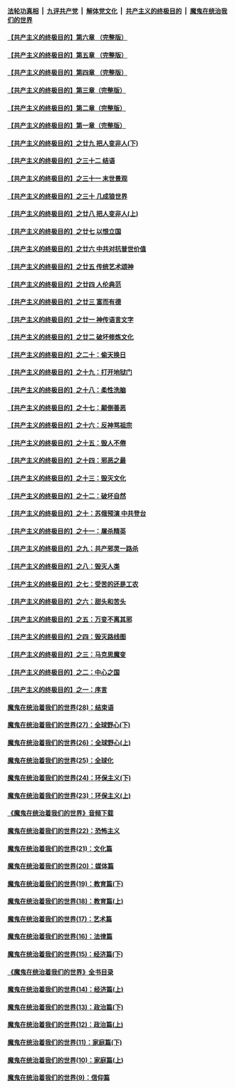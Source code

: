 ####  [法轮功真相](../../../../basic/blob/master/README.md?t=06240931) &nbsp;|&nbsp; [九评共产党](../../../../9ping.md/blob/master/README.md?t=06240931) &nbsp;|&nbsp; [解体党文化](../../../../jtdwh.md/blob/master/README.md?t=06240931)  &nbsp;|&nbsp; [共产主义的终极目的](../../../../gczydzjmd.md/blob/master/README.md?t=06240931) &nbsp;|&nbsp; [魔鬼在统治我们的世界](../../../../mgztzwmdsj.md/blob/master/README.md?t=06240931) 

#### [【共产主义的终极目的】第六章 （完整版）](../pages/nsc422/n11428913.md?t=06240931) 

#### [【共产主义的终极目的】第五章 （完整版）](../pages/nsc422/n11428912.md?t=06240931) 

#### [【共产主义的终极目的】第四章 （完整版）](../pages/nsc422/n11428907.md?t=06240931) 

#### [【共产主义的终极目的】第三章（完整版）](../pages/nsc422/n11428848.md?t=06240931) 

#### [【共产主义的终极目的】第二章（完整版）](../pages/nsc422/n11428831.md?t=06240931) 

#### [【共产主义的终极目的】第一章（完整版）](../pages/nsc422/n11417651.md?t=06240931) 

#### [【共产主义的终极目的】之廿九 把人变非人(下)](../pages/nsc422/n11344140.md?t=06240931) 

#### [【共产主义的终极目的】之三十二 结语](../pages/nsc422/n11360535.md?t=06240931) 

#### [【共产主义的终极目的】之三十一 末世景观](../pages/nsc422/n11351129.md?t=06240931) 

#### [【共产主义的终极目的】之三十 几成狼世界](../pages/nsc422/n11348280.md?t=06240931) 

#### [【共产主义的终极目的】之廿八 把人变非人(上)](../pages/nsc422/n11340492.md?t=06240931) 

#### [【共产主义的终极目的】之廿七 以恨立国](../pages/nsc422/n11336944.md?t=06240931) 

#### [【共产主义的终极目的】之廿六 中共对抗普世价值](../pages/nsc422/n11324785.md?t=06240931) 

#### [【共产主义的终极目的】之廿五 传统艺术颂神](../pages/nsc422/n11296396.md?t=06240931) 

#### [【共产主义的终极目的】之廿四 人伦典范](../pages/nsc422/n11296397.md?t=06240931) 

#### [【共产主义的终极目的】之廿三 富而有德](../pages/nsc422/n11283598.md?t=06240931) 

#### [【共产主义的终极目的】之廿一 神传语言文字](../pages/nsc422/n11263265.md?t=06240931) 

#### [【共产主义的终极目的】之廿二 破坏修炼文化](../pages/nsc422/n11245728.md?t=06240931) 

#### [【共产主义的终极目的】之二十：偷天换日](../pages/nsc422/n11238846.md?t=06240931) 

#### [【共产主义的终极目的】之十九：打开地狱门](../pages/nsc422/n11206376.md?t=06240931) 

#### [【共产主义的终极目的】之十八：柔性洗脑](../pages/nsc422/n11199994.md?t=06240931) 

#### [【共产主义的终极目的】之十七：颠倒善恶](../pages/nsc422/n11179782.md?t=06240931) 

#### [【共产主义的终极目的】之十六：反神骂祖宗](../pages/nsc422/n11166798.md?t=06240931) 

#### [【共产主义的终极目的】之十五：毁人不倦](../pages/nsc422/n11166792.md?t=06240931) 

#### [【共产主义的终极目的】之十四：邪恶之最](../pages/nsc422/n11150249.md?t=06240931) 

#### [【共产主义的终极目的】之十三：毁灭文化](../pages/nsc422/n11135227.md?t=06240931) 

#### [【共产主义的终极目的】之十二：破坏自然](../pages/nsc422/n11135214.md?t=06240931) 

#### [【共产主义的终极目的】之十：苏俄预演 中共登台](../pages/nsc422/n11118424.md?t=06240931) 

#### [【共产主义的终极目的】之十一：屠杀精英](../pages/nsc422/n11118442.md?t=06240931) 

#### [【共产主义的终极目的】之九：共产邪灵一路杀](../pages/nsc422/n11114139.md?t=06240931) 

#### [【共产主义的终极目的】之八：毁灭人类](../pages/nsc422/n11108503.md?t=06240931) 

#### [【共产主义的终极目的】之七：受苦的还是工农](../pages/nsc422/n11101809.md?t=06240931) 

#### [【共产主义的终极目的】之六：甜头和苦头](../pages/nsc422/n11096971.md?t=06240931) 

#### [【共产主义的终极目的】之五：万变不离其邪](../pages/nsc422/n11091285.md?t=06240931) 

#### [【共产主义的终极目的】之四：毁灭路线图](../pages/nsc422/n11086284.md?t=06240931) 

#### [【共产主义的终极目的】之三：马克思魔变](../pages/nsc422/n11061941.md?t=06240931) 

#### [【共产主义的终极目的】之二：中心之国](../pages/nsc422/n11047728.md?t=06240931) 

#### [【共产主义的终极目的】之一：序言](../pages/nsc422/n11086077.md?t=06240931) 

#### [魔鬼在统治着我们的世界(28)：结束语](../pages/nsc422/n10936246.md?t=06240931) 

#### [魔鬼在统治着我们的世界(27)：全球野心(下)](../pages/nsc422/n10928319.md?t=06240931) 

#### [魔鬼在统治着我们的世界(26)：全球野心(上)](../pages/nsc422/n10900318.md?t=06240931) 

#### [魔鬼在统治着我们的世界(25)：全球化](../pages/nsc422/n10788205.md?t=06240931) 

#### [魔鬼在统治着我们的世界(24)：环保主义(下)](../pages/nsc422/n10695307.md?t=06240931) 

#### [魔鬼在统治着我们的世界(23)：环保主义(上)](../pages/nsc422/n10688613.md?t=06240931) 

#### [《魔鬼在统治着我们的世界》音频下载](../pages/nsc422/n10635553.md?t=06240931) 

#### [魔鬼在统治着我们的世界(22)：恐怖主义](../pages/nsc422/n10614727.md?t=06240931) 

#### [魔鬼在统治着我们的世界(21)：文化篇](../pages/nsc422/n10597706.md?t=06240931) 

#### [魔鬼在统治着我们的世界(20)：媒体篇](../pages/nsc422/n10586579.md?t=06240931) 

#### [魔鬼在统治着我们的世界(19)：教育篇(下)](../pages/nsc422/n10564808.md?t=06240931) 

#### [魔鬼在统治着我们的世界(18)：教育篇(上)](../pages/nsc422/n10526970.md?t=06240931) 

#### [魔鬼在统治着我们的世界(17)：艺术篇](../pages/nsc422/n10499093.md?t=06240931) 

#### [魔鬼在统治着我们的世界(16)：法律篇](../pages/nsc422/n10485969.md?t=06240931) 

#### [魔鬼在统治着我们的世界(15)：经济篇(下)](../pages/nsc422/n10469975.md?t=06240931) 

#### [《魔鬼在统治着我们的世界》全书目录](../pages/nsc422/n10464261.md?t=06240931) 

#### [魔鬼在统治着我们的世界(14)：经济篇(上)](../pages/nsc422/n10457370.md?t=06240931) 

#### [魔鬼在统治着我们的世界(13)：政治篇(下)](../pages/nsc422/n10448270.md?t=06240931) 

#### [魔鬼在统治着我们的世界(12)：政治篇(上)](../pages/nsc422/n10444576.md?t=06240931) 

#### [魔鬼在统治着我们的世界(11)：家庭篇(下)](../pages/nsc422/n10440961.md?t=06240931) 

#### [魔鬼在统治着我们的世界(10)：家庭篇(上)](../pages/nsc422/n10435448.md?t=06240931) 

#### [魔鬼在统治着我们的世界(9)：信仰篇](../pages/nsc422/n10432159.md?t=06240931) 

